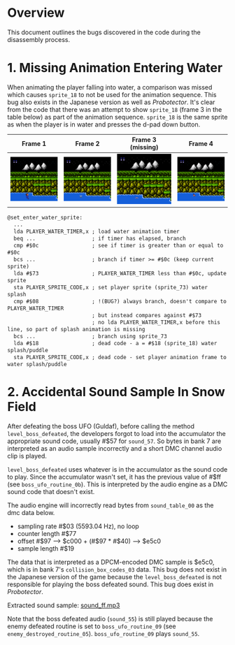 # Overview

This document outlines the bugs discovered in the code during the disassembly
process.

# 1. Missing Animation Entering Water

When animating the player falling into water, a comparison was missed which
causes `sprite_18` to not be used for the animation sequence.  This bug also
exists in the Japanese version as well as _Probotector_.  It's clear from the
code that there was an attempt to show `sprite_18` (frame 3 in the table below)
as part of the animation sequence.  `sprite_18` is the same sprite as when the
player is in water and presses the d-pad down button.

| Frame 1                             | Frame 2                             | Frame 3 (missing)                   | Frame 4                             |
|-------------------------------------|-------------------------------------|-------------------------------------|-------------------------------------|
| ![0](attachments/pw_0.png?raw=true) | ![1](attachments/pw_1.png?raw=true) | ![2](attachments/pw_2.png?raw=true) | ![3](attachments/pw_3.png?raw=true) |


```
@set_enter_water_sprite:
  ...
  lda PLAYER_WATER_TIMER,x ; load water animation timer
  beq ...                  ; if timer has elapsed, branch
  cmp #$0c                 ; see if timer is greater than or equal to #$0c
  bcs ...                  ; branch if timer >= #$0c (keep current sprite)
  lda #$73                 ; PLAYER_WATER_TIMER less than #$0c, update sprite
  sta PLAYER_SPRITE_CODE,x ; set player sprite (sprite_73) water splash
  cmp #$08                 ; !(BUG?) always branch, doesn't compare to PLAYER_WATER_TIMER
                           ; but instead compares against #$73
                           ; no lda PLAYER_WATER_TIMER,x before this line, so part of splash animation is missing
  bcs ...                  ; branch using sprite_73
  lda #$18                 ; dead code - a = #$18 (sprite_18) water splash/puddle
  sta PLAYER_SPRITE_CODE,x ; dead code - set player animation frame to water splash/puddle
```

# 2. Accidental Sound Sample In Snow Field

After defeating the boss UFO (Guldaf), before calling the method
`level_boss_defeated`, the developers forgot to load into the accumulator the
appropriate sound code, usually #$57 for `sound_57`.  So bytes in bank 7 are
interpreted as an audio sample incorrectly and a short DMC channel audio clip is
played.

`level_boss_defeated` uses whatever is in the accumulator as the sound code to
play. Since the accumulator wasn't set, it has the previous value of #$ff (see
`boss_ufo_routine_0b`).  This is interpreted by the audio engine as a DMC sound
code that doesn't exist.

The audio engine will incorrectly read bytes from `sound_table_00` as the dmc
data below.

  * sampling rate #$03 (5593.04 Hz), no loop
  * counter length #$77
  * offset #$97 --> $c000 + (#$97 * #$40) --> $e5c0
  * sample length #$19

The data that is interpreted as a DPCM-encoded DMC sample is $e5c0, which is
in bank 7's `collision_box_codes_03` data.  This bug does not exist in the
Japanese version of the game because the `level_boss_defeated` is not
responsible for playing the boss defeated sound.  This bug does exist in
_Probotector_.

Extracted sound sample: [sound_ff.mp3](attachments/sound_ff.mp3?raw=true)

Note that the boss defeated audio (`sound_55`) is still played because the enemy
defeated routine is set to `boss_ufo_routine_09` (see
`enemy_destroyed_routine_05`).  `boss_ufo_routine_09` plays `sound_55`.